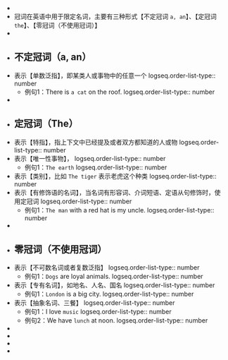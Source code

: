 -
- 冠词在英语中用于限定名词，主要有三种形式【不定冠词 `a, an`】、【定冠词 `the`】、【零冠词（不使用冠词）】
-
- ## 不定冠词（a, an）
- 表示【单数泛指】，即某类人或事物中的任意一个
  logseq.order-list-type:: number
	- 例句1：There is `a cat` on the roof.
	  logseq.order-list-type:: number
-
- ## 定冠词（The）
- 表示【特指】，指上下文中已经提及或者双方都知道的人或物
  logseq.order-list-type:: number
- 表示【唯一性事物】，
  logseq.order-list-type:: number
	- 例句1：`The earth`
	  logseq.order-list-type:: number
- 表示【类别】，比如 `The tiger` 表示老虎这个种类
  logseq.order-list-type:: number
- 表示【有修饰语的名词】，当名词有形容词、介词短语、定语从句修饰时，使用定冠词
  logseq.order-list-type:: number
	- 例句1：`The man` with a red hat is my uncle.
	  logseq.order-list-type:: number
-
- ## 零冠词（不使用冠词）
- 表示【不可数名词或者复数泛指】
  logseq.order-list-type:: number
	- 例句1：`Dogs` are loyal animals.
	  logseq.order-list-type:: number
- 表示【专有名词】，如地名、人名、国名
  logseq.order-list-type:: number
	- 例句1：`London` is a big city.
	  logseq.order-list-type:: number
- 表示【抽象名词、三餐】
  logseq.order-list-type:: number
	- 例句1：I love `music`
	  logseq.order-list-type:: number
	- 例句2：We have `lunch` at noon.
	  logseq.order-list-type:: number
-
-
-
-